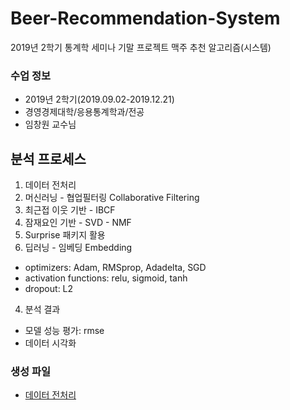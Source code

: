 # Beer-Recommendation-System
2019년 2학기 통계학 세미나 기말 프로젝트
맥주 추천 알고리즘(시스템)

### 수업 정보
- 2019년 2학기(2019.09.02-2019.12.21)
- 경영경제대학/응용통계학과/전공
- 임창원 교수님

## 분석 프로세스
1. 데이터 전처리
2. 머신러닝 - 협업필터링 Collaborative Filtering
  1. 최근접 이웃 기반
    - IBCF
  2. 잠재요인 기반
    - SVD
    - NMF
  3. Surprise 패키지 활용
3. 딥러닝 - 임베딩 Embedding
  - optimizers: Adam, RMSprop, Adadelta, SGD
  - activation functions: relu, sigmoid, tanh
  - dropout: L2
4. 분석 결과
  - 모델 성능 평가: rmse
  - 데이터 시각화


### 생성 파일
- [데이터 전처리](my_df.csv)
